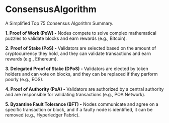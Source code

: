 # ConsensusAlgorithm

A Simplified Top 75 Consensus Algorithm Summary.

**1. Proof of Work (PoW) -** 
  Nodes compete to solve complex mathematical puzzles to validate blocks and earn rewards (e.g., Bitcoin).

**2. Proof of Stake (PoS) -** 
  Validators are selected based on the amount of cryptocurrency they hold, and they can validate transactions and earn rewards (e.g., Ethereum).

**3. Delegated Proof of Stake (DPoS) -** 
  Validators are elected by token holders and can vote on blocks, and they can be replaced if they perform poorly (e.g., EOS).

**4. Proof of Authority (PoA) -** 
  Validators are authorized by a central authority and are responsible for validating transactions (e.g., POA Network).

**5. Byzantine Fault Tolerance (BFT) -** 
  Nodes communicate and agree on a specific transaction or block, and if a faulty node is identified, it can be removed (e.g., Hyperledger Fabric).
